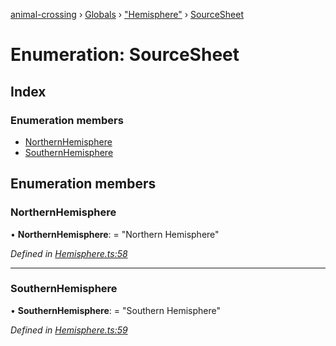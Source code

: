 [animal-crossing](../README.md) › [Globals](../globals.md) › ["Hemisphere"](../modules/_hemisphere_.md) › [SourceSheet](_hemisphere_.sourcesheet.md)

# Enumeration: SourceSheet

## Index

### Enumeration members

* [NorthernHemisphere](_hemisphere_.sourcesheet.md#northernhemisphere)
* [SouthernHemisphere](_hemisphere_.sourcesheet.md#southernhemisphere)

## Enumeration members

###  NorthernHemisphere

• **NorthernHemisphere**: = "Northern Hemisphere"

*Defined in [Hemisphere.ts:58](https://github.com/Norviah/animal-crossing/blob/e332c53/module/types/Hemisphere.ts#L58)*

___

###  SouthernHemisphere

• **SouthernHemisphere**: = "Southern Hemisphere"

*Defined in [Hemisphere.ts:59](https://github.com/Norviah/animal-crossing/blob/e332c53/module/types/Hemisphere.ts#L59)*
